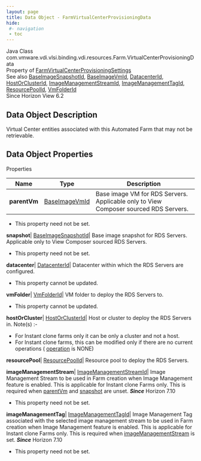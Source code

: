 ```yaml
---
layout: page
title: Data Object - FarmVirtualCenterProvisioningData
hide:
 #- navigation
 - toc
---
```






Java Class
    com.vmware.vdi.vlsi.binding.vdi.resources.Farm.VirtualCenterProvisioningData  
Property of
     [FarmVirtualCenterProvisioningSettings](vdi.resources.Farm.VirtualCenterProvisioningSettings.md#field_detail)  
See also
     [BaseImageSnapshotId](vdi.entity.BaseImageSnapshotId.md), [BaseImageVmId](vdi.entity.BaseImageVmId.md), [DatacenterId](vdi.entity.DatacenterId.md), [HostOrClusterId](vdi.entity.HostOrClusterId.md), [ImageManagementStreamId](vdi.entity.ImageManagementStreamId.md), [ImageManagementTagId](vdi.entity.ImageManagementTagId.md), [ResourcePoolId](vdi.entity.ResourcePoolId.md), [VmFolderId](vdi.entity.VmFolderId.md)  
Since 
    Horizon View 6.2

## Data Object Description 

Virtual Center entities associated with this Automated Farm that may not be retrievable. 

## Data Object Properties

Properties

Name |  Type |  Description   
---|---|---  
**parentVm**| [BaseImageVmId](vdi.entity.BaseImageVmId.md)|  Base image VM for RDS Servers. Applicable only to View Composer sourced RDS Servers.   


* This property need not be set.

  
**snapshot**| [BaseImageSnapshotId](vdi.entity.BaseImageSnapshotId.md)|  Base image snapshot for RDS Servers. Applicable only to View Composer sourced RDS Servers.   


* This property need not be set.

  
**datacenter**| [DatacenterId](vdi.entity.DatacenterId.md)|  Datacenter within which the RDS Servers are configured.   


* This property cannot be updated.

  
**vmFolder**| [VmFolderId](vdi.entity.VmFolderId.md)|  VM folder to deploy the RDS Servers to.   


* This property cannot be updated.

  
**hostOrCluster**| [HostOrClusterId](vdi.entity.HostOrClusterId.md)|  Host or cluster to deploy the RDS Servers in. Note(s) :-  


  * For Instant clone farms only it can be only a cluster and not a host.
  * For Instant clone farms, this can be modified only if there are no current operations ( [operation](vdi.resources.Farm.InstantCloneProvisioningStatusData.md#operation) is NONE)

  
  
**resourcePool**| [ResourcePoolId](vdi.entity.ResourcePoolId.md)|  Resource pool to deploy the RDS Servers.   
  
**imageManagementStream**| [ImageManagementStreamId](vdi.entity.ImageManagementStreamId.md)|  Image Management Stream to be used in Farm creation when Image Management feature is enabled. This is applicable for Instant clone Farms only. This is required when [parentVm](vdi.resources.Farm.VirtualCenterProvisioningData.md#parentVm) and [snapshot](vdi.resources.Farm.VirtualCenterProvisioningData.md#snapshot) are unset.  **_Since_** Horizon 7.10  


* This property need not be set.

  
**imageManagementTag**| [ImageManagementTagId](vdi.entity.ImageManagementTagId.md)|  Image Management Tag associated with the selected image management stream to be used in Farm creation when Image Management feature is enabled. This is applicable for Instant clone Farms only. This is required when [imageManagementStream](vdi.resources.Farm.VirtualCenterProvisioningData.md#imageManagementStream) is set.  **_Since_** Horizon 7.10  


* This property need not be set.

  
  
  

  
  

